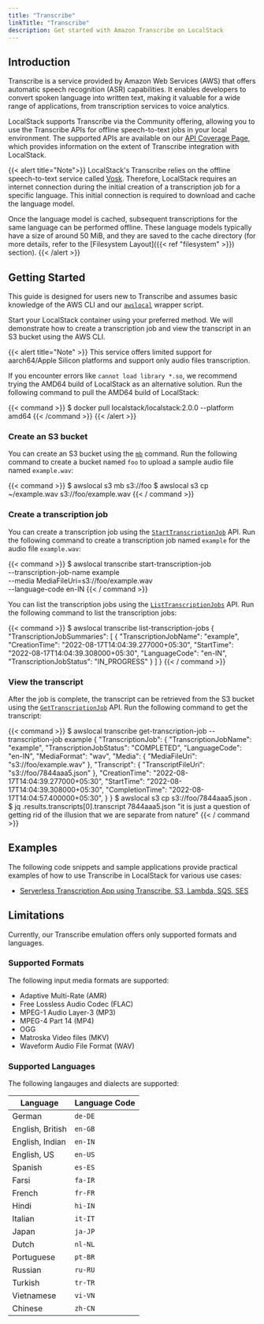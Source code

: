 ```yaml
---
title: "Transcribe"
linkTitle: "Transcribe"
description: Get started with Amazon Transcribe on LocalStack
---
```


## Introduction

Transcribe is a service provided by Amazon Web Services (AWS) that offers automatic speech recognition (ASR) capabilities. It enables developers to convert spoken language into written text, making it valuable for a wide range of applications, from transcription services to voice analytics. 

LocalStack supports Transcribe via the Community offering, allowing you to use the Transcribe APIs for offline speech-to-text jobs in your local environment. The supported APIs are available on our [API Coverage Page](https://docs.localstack.cloud/references/coverage/coverage_transcribe/), which provides information on the extent of Transcribe integration with LocalStack.

{{< alert title="Note">}}
LocalStack's Transcribe relies on the offline speech-to-text service called [Vosk](https://alphacephei.com/vosk/). Therefore, LocalStack requires an internet connection during the initial creation of a transcription job for a specific language. This initial connection is required to download and cache the language model.

Once the language model is cached, subsequent transcriptions for the same language can be performed offline. These language models typically have a size of around 50 MiB, and they are saved to the cache directory (for more details, refer to the [Filesystem Layout]({{< ref "filesystem" >}}) section).
{{< /alert >}}

## Getting Started

This guide is designed for users new to Transcribe and assumes basic knowledge of the AWS CLI and our [`awslocal`](https://github.com/localstack/awscli-local)  wrapper script.

Start your LocalStack container using your preferred method. We will demonstrate how to create a transcription job and view the transcript in an S3 bucket using the AWS CLI.

{{< alert title="Note" >}}
This service offers limited support for aarch64/Apple Silicon platforms and support only audio files transcription.

If you encounter errors like `cannot load library *.so`, we recommend trying the AMD64 build of LocalStack as an alternative solution. Run the following command to pull the AMD64 build of LocalStack:

{{< command >}}
$ docker pull localstack/localstack:2.0.0 --platform amd64
{{< /command >}}
{{< /alert >}}

### Create an S3 bucket

You can create an S3 bucket using the [`mb`](https://docs.aws.amazon.com/cli/latest/reference/s3/mb.html) command. Run the following command to create a bucket named `foo` to upload a sample audio file named `example.wav`:

{{< command >}}
$ awslocal s3 mb s3://foo
$ awslocal s3 cp ~/example.wav s3://foo/example.wav
{{< / command >}}

### Create a transcription job

You can create a transcription job using the [`StartTranscriptionJob`](https://docs.aws.amazon.com/transcribe/latest/APIReference/API_StartTranscriptionJob.html) API. Run the following command to create a transcription job named `example` for the audio file `example.wav`:

{{< command >}}
$ awslocal transcribe start-transcription-job \
    --transcription-job-name example \
    --media MediaFileUri=s3://foo/example.wav \
    --language-code en-IN
{{< / command >}}

You can list the transcription jobs using the [`ListTranscriptionJobs`](https://docs.aws.amazon.com/transcribe/latest/APIReference/API_ListTranscriptionJobs.html) API. Run the following command to list the transcription jobs:

{{< command >}}
$ awslocal transcribe list-transcription-jobs
<disable-copy> 
{
    "TranscriptionJobSummaries": [
        {
            "TranscriptionJobName": "example",
            "CreationTime": "2022-08-17T14:04:39.277000+05:30",
            "StartTime": "2022-08-17T14:04:39.308000+05:30",
            "LanguageCode": "en-IN",
            "TranscriptionJobStatus": "IN_PROGRESS"
        }
    ]
}
</disable-copy>
{{< / command >}}

### View the transcript

After the job is complete, the transcript can be retrieved from the S3 bucket using the [`GetTranscriptionJob`](https://docs.aws.amazon.com/transcribe/latest/APIReference/API_GetTranscriptionJob.html) API. Run the following command to get the transcript:

{{< command >}}
$ awslocal transcribe get-transcription-job --transcription-job example
<disable-copy> 
{
    "TranscriptionJob": {
        "TranscriptionJobName": "example",
        "TranscriptionJobStatus": "COMPLETED",
        "LanguageCode": "en-IN",
        "MediaFormat": "wav",
        "Media": {
            "MediaFileUri": "s3://foo/example.wav"
        },
        "Transcript": {
            "TranscriptFileUri": "s3://foo/7844aaa5.json"
        },
        "CreationTime": "2022-08-17T14:04:39.277000+05:30",
        "StartTime": "2022-08-17T14:04:39.308000+05:30",
        "CompletionTime": "2022-08-17T14:04:57.400000+05:30",
    }
}
</disable-copy>
$ awslocal s3 cp s3://foo/7844aaa5.json .
$ jq .results.transcripts[0].transcript 7844aaa5.json
<disable-copy>
"it is just a question of getting rid of the illusion that we are separate from nature"
</disable-copy>
{{< / command >}}

## Examples

The following code snippets and sample applications provide practical examples of how to use Transcribe in LocalStack for various use cases:

- [Serverless Transcription App using Transcribe, S3, Lambda, SQS, SES](https://github.com/localstack-samples/sample-serverless-transcribe)

## Limitations

Currently, our Transcribe emulation offers only supported formats and languages.

### Supported Formats

The following input media formats are supported:

- Adaptive Multi-Rate (AMR)
- Free Lossless Audio Codec (FLAC)
- MPEG-1 Audio Layer-3 (MP3)
- MPEG-4 Part 14 (MP4)
- OGG
- Matroska Video files (MKV)
- Waveform Audio File Format (WAV)

### Supported Languages

The following langauges and dialects are supported:

| Language         | Language Code |
| ---------------- | ------------- |
| German           | `de-DE`       |
| English, British | `en-GB`       |
| English, Indian  | `en-IN`       |
| English, US      | `en-US`       |
| Spanish          | `es-ES`       |
| Farsi            | `fa-IR`       |
| French           | `fr-FR`       |
| Hindi            | `hi-IN`       |
| Italian          | `it-IT`       |
| Japan            | `ja-JP`       |
| Dutch            | `nl-NL`       |
| Portuguese       | `pt-BR`       |
| Russian          | `ru-RU`       |
| Turkish          | `tr-TR`       |
| Vietnamese       | `vi-VN`       |
| Chinese          | `zh-CN`       |
